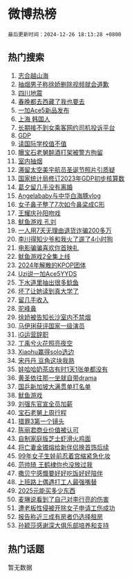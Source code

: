 # 微博热榜

`最后更新时间：2024-12-26 18:13:28 +0800`

## 热门搜索

1. [志合越山海](https://m.weibo.cn/search?containerid=100103type%3D1%26t%3D10%26q%3D%23%E5%BF%97%E5%90%88%E8%B6%8A%E5%B1%B1%E6%B5%B7%23&stream_entry_id=51&isnewpage=1&extparam=seat%3D1%26dgr%3D0%26filter_type%3Drealtimehot%26stream_entry_id%3D51%26c_type%3D51%26pos%3D0%26cate%3D10103%26q%3D%2523%25E5%25BF%2597%25E5%2590%2588%25E8%25B6%258A%25E5%25B1%25B1%25E6%25B5%25B7%2523%26display_time%3D1735208006%26pre_seqid%3D173520800676203719093121)
1. [抽烟男子称徐娇删除视频就会道歉](https://m.weibo.cn/search?containerid=100103type%3D1%26t%3D10%26q%3D%23%E6%8A%BD%E7%83%9F%E7%94%B7%E5%AD%90%E7%A7%B0%E5%BE%90%E5%A8%87%E5%88%A0%E9%99%A4%E8%A7%86%E9%A2%91%E5%B0%B1%E4%BC%9A%E9%81%93%E6%AD%89%23&stream_entry_id=31&isnewpage=1&extparam=seat%3D1%26dgr%3D0%26stream_entry_id%3D31%26band_rank%3D1%26c_type%3D31%26filter_type%3Drealtimehot%26lcate%3D5001%26flag%3D2%26realpos%3D1%26pos%3D0%26cate%3D5001%26q%3D%2523%25E6%258A%25BD%25E7%2583%259F%25E7%2594%25B7%25E5%25AD%2590%25E7%25A7%25B0%25E5%25BE%2590%25E5%25A8%2587%25E5%2588%25A0%25E9%2599%25A4%25E8%25A7%2586%25E9%25A2%2591%25E5%25B0%25B1%25E4%25BC%259A%25E9%2581%2593%25E6%25AD%2589%2523%26display_time%3D1735208006%26pre_seqid%3D173520800676203719093121)
1. [四川地震](https://m.weibo.cn/search?containerid=100103type%3D1%26t%3D10%26q%3D%E5%9B%9B%E5%B7%9D%E5%9C%B0%E9%9C%87&stream_entry_id=31&isnewpage=1&extparam=seat%3D1%26dgr%3D0%26stream_entry_id%3D31%26band_rank%3D2%26c_type%3D31%26filter_type%3Drealtimehot%26lcate%3D5001%26flag%3D1%26realpos%3D2%26pos%3D1%26cate%3D5001%26q%3D%25E5%259B%259B%25E5%25B7%259D%25E5%259C%25B0%25E9%259C%2587%26display_time%3D1735208006%26pre_seqid%3D173520800676203719093121)
1. [春晚都去西藏了我也要去](https://m.weibo.cn/search?containerid=100103type%3D1%26t%3D10%26q%3D%23%E6%98%A5%E6%99%9A%E9%83%BD%E5%8E%BB%E8%A5%BF%E8%97%8F%E4%BA%86%E6%88%91%E4%B9%9F%E8%A6%81%E5%8E%BB%23&stream_entry_id=31&isnewpage=1&extparam=seat%3D1%26dgr%3D0%26stream_entry_id%3D31%26band_rank%3D3%26c_type%3D31%26filter_type%3Drealtimehot%26lcate%3D5001%26flag%3D1%26realpos%3D3%26pos%3D2%26cate%3D5001%26q%3D%2523%25E6%2598%25A5%25E6%2599%259A%25E9%2583%25BD%25E5%258E%25BB%25E8%25A5%25BF%25E8%2597%258F%25E4%25BA%2586%25E6%2588%2591%25E4%25B9%259F%25E8%25A6%2581%25E5%258E%25BB%2523%26display_time%3D1735208006%26pre_seqid%3D173520800676203719093121)
1. [一加Ace5新品发布](https://m.weibo.cn/search?containerid=100103type%3D1%26t%3D10%26q%3D%E4%B8%80%E5%8A%A0Ace5%E6%96%B0%E5%93%81%E5%8F%91%E5%B8%83&stream_entry_id=31&isnewpage=1&extparam=seat%3D1%26dgr%3D0%26stream_entry_id%3D31%26band_rank%3D4%26is_ad_pos%3D1%26filter_type%3Drealtimehot%26lcate%3D5001%26c_type%3D31%26adid%3D270495%26pos%3D3%26cate%3D5001%26q%3D%25E4%25B8%2580%25E5%258A%25A0Ace5%25E6%2596%25B0%25E5%2593%2581%25E5%258F%2591%25E5%25B8%2583%26display_time%3D1735208006%26pre_seqid%3D173520800676203719093121)
1. [上海 韩国人](https://m.weibo.cn/search?containerid=100103type%3D1%26t%3D10%26q%3D%E4%B8%8A%E6%B5%B7+%E9%9F%A9%E5%9B%BD%E4%BA%BA&stream_entry_id=31&isnewpage=1&extparam=seat%3D1%26dgr%3D0%26stream_entry_id%3D31%26band_rank%3D4%26c_type%3D31%26filter_type%3Drealtimehot%26lcate%3D5001%26flag%3D2%26realpos%3D4%26pos%3D4%26cate%3D5001%26q%3D%25E4%25B8%258A%25E6%25B5%25B7%2520%25E9%259F%25A9%25E5%259B%25BD%25E4%25BA%25BA%26display_time%3D1735208006%26pre_seqid%3D173520800676203719093121)
1. [长期接不到女乘客网约司机投诉平台](https://m.weibo.cn/search?containerid=100103type%3D1%26t%3D10%26q%3D%23%E9%95%BF%E6%9C%9F%E6%8E%A5%E4%B8%8D%E5%88%B0%E5%A5%B3%E4%B9%98%E5%AE%A2%E7%BD%91%E7%BA%A6%E5%8F%B8%E6%9C%BA%E6%8A%95%E8%AF%89%E5%B9%B3%E5%8F%B0%23&stream_entry_id=31&isnewpage=1&extparam=seat%3D1%26dgr%3D0%26stream_entry_id%3D31%26band_rank%3D5%26c_type%3D31%26filter_type%3Drealtimehot%26lcate%3D5001%26flag%3D2%26realpos%3D5%26pos%3D5%26cate%3D5001%26q%3D%2523%25E9%2595%25BF%25E6%259C%259F%25E6%258E%25A5%25E4%25B8%258D%25E5%2588%25B0%25E5%25A5%25B3%25E4%25B9%2598%25E5%25AE%25A2%25E7%25BD%2591%25E7%25BA%25A6%25E5%258F%25B8%25E6%259C%25BA%25E6%258A%2595%25E8%25AF%2589%25E5%25B9%25B3%25E5%258F%25B0%2523%26display_time%3D1735208006%26pre_seqid%3D173520800676203719093121)
1. [GDP](https://m.weibo.cn/search?containerid=100103type%3D1%26t%3D10%26q%3DGDP&stream_entry_id=31&isnewpage=1&extparam=seat%3D1%26dgr%3D0%26stream_entry_id%3D31%26band_rank%3D6%26c_type%3D31%26filter_type%3Drealtimehot%26lcate%3D5001%26flag%3D1%26realpos%3D6%26pos%3D6%26cate%3D5001%26q%3DGDP%26display_time%3D1735208006%26pre_seqid%3D173520800676203719093121)
1. [读国际学校值不值](https://m.weibo.cn/search?containerid=100103type%3D1%26t%3D10%26q%3D%23%E8%AF%BB%E5%9B%BD%E9%99%85%E5%AD%A6%E6%A0%A1%E5%80%BC%E4%B8%8D%E5%80%BC%23&stream_entry_id=31&isnewpage=1&extparam=seat%3D1%26dgr%3D0%26stream_entry_id%3D31%26band_rank%3D7%26is_ad_pos%3D1%26filter_type%3Drealtimehot%26lcate%3D5001%26c_type%3D31%26adid%3D270636%26pos%3D7%26cate%3D5001%26q%3D%2523%25E8%25AF%25BB%25E5%259B%25BD%25E9%2599%2585%25E5%25AD%25A6%25E6%25A0%25A1%25E5%2580%25BC%25E4%25B8%258D%25E5%2580%25BC%2523%26display_time%3D1735208006%26pre_seqid%3D173520800676203719093121)
1. [曝宝石老舅醉酒打架被警方拘留](https://m.weibo.cn/search?containerid=100103type%3D1%26t%3D10%26q%3D%23%E6%9B%9D%E5%AE%9D%E7%9F%B3%E8%80%81%E8%88%85%E9%86%89%E9%85%92%E6%89%93%E6%9E%B6%E8%A2%AB%E8%AD%A6%E6%96%B9%E6%8B%98%E7%95%99%23&stream_entry_id=31&isnewpage=1&extparam=seat%3D1%26dgr%3D0%26stream_entry_id%3D31%26band_rank%3D7%26c_type%3D31%26filter_type%3Drealtimehot%26lcate%3D5001%26flag%3D2%26realpos%3D7%26pos%3D8%26cate%3D5001%26q%3D%2523%25E6%259B%259D%25E5%25AE%259D%25E7%259F%25B3%25E8%2580%2581%25E8%2588%2585%25E9%2586%2589%25E9%2585%2592%25E6%2589%2593%25E6%259E%25B6%25E8%25A2%25AB%25E8%25AD%25A6%25E6%2596%25B9%25E6%258B%2598%25E7%2595%2599%2523%26display_time%3D1735208006%26pre_seqid%3D173520800676203719093121)
1. [室内抽烟](https://m.weibo.cn/search?containerid=100103type%3D1%26t%3D10%26q%3D%E5%AE%A4%E5%86%85%E6%8A%BD%E7%83%9F&stream_entry_id=31&isnewpage=1&extparam=seat%3D1%26dgr%3D0%26stream_entry_id%3D31%26band_rank%3D8%26c_type%3D31%26filter_type%3Drealtimehot%26lcate%3D5001%26flag%3D1%26realpos%3D8%26pos%3D9%26cate%3D5001%26q%3D%25E5%25AE%25A4%25E5%2586%2585%25E6%258A%25BD%25E7%2583%259F%26display_time%3D1735208006%26pre_seqid%3D173520800676203719093121)
1. [滞留太空美宇航员圣诞节照片引质疑](https://m.weibo.cn/search?containerid=100103type%3D1%26t%3D10%26q%3D%23%E6%BB%9E%E7%95%99%E5%A4%AA%E7%A9%BA%E7%BE%8E%E5%AE%87%E8%88%AA%E5%91%98%E5%9C%A3%E8%AF%9E%E8%8A%82%E7%85%A7%E7%89%87%E5%BC%95%E8%B4%A8%E7%96%91%23&stream_entry_id=31&isnewpage=1&extparam=seat%3D1%26dgr%3D0%26stream_entry_id%3D31%26band_rank%3D9%26c_type%3D31%26filter_type%3Drealtimehot%26lcate%3D5001%26flag%3D0%26realpos%3D9%26pos%3D10%26cate%3D5001%26q%3D%2523%25E6%25BB%259E%25E7%2595%2599%25E5%25A4%25AA%25E7%25A9%25BA%25E7%25BE%258E%25E5%25AE%2587%25E8%2588%25AA%25E5%2591%2598%25E5%259C%25A3%25E8%25AF%259E%25E8%258A%2582%25E7%2585%25A7%25E7%2589%2587%25E5%25BC%2595%25E8%25B4%25A8%25E7%2596%2591%2523%26display_time%3D1735208006%26pre_seqid%3D173520800676203719093121)
1. [国家统计局修订2023年GDP初步核算数](https://m.weibo.cn/search?containerid=100103type%3D1%26t%3D10%26q%3D%23%E5%9B%BD%E5%AE%B6%E7%BB%9F%E8%AE%A1%E5%B1%80%E4%BF%AE%E8%AE%A22023%E5%B9%B4GDP%E5%88%9D%E6%AD%A5%E6%A0%B8%E7%AE%97%E6%95%B0%23&stream_entry_id=31&isnewpage=1&extparam=seat%3D1%26dgr%3D0%26stream_entry_id%3D31%26band_rank%3D10%26c_type%3D31%26filter_type%3Drealtimehot%26lcate%3D5001%26flag%3D1%26realpos%3D10%26pos%3D11%26cate%3D5001%26q%3D%2523%25E5%259B%25BD%25E5%25AE%25B6%25E7%25BB%259F%25E8%25AE%25A1%25E5%25B1%2580%25E4%25BF%25AE%25E8%25AE%25A22023%25E5%25B9%25B4GDP%25E5%2588%259D%25E6%25AD%25A5%25E6%25A0%25B8%25E7%25AE%2597%25E6%2595%25B0%2523%26display_time%3D1735208006%26pre_seqid%3D173520800676203719093121)
1. [葛夕留几手没有离婚](https://m.weibo.cn/search?containerid=100103type%3D1%26t%3D10%26q%3D%23%E8%91%9B%E5%A4%95%E7%95%99%E5%87%A0%E6%89%8B%E6%B2%A1%E6%9C%89%E7%A6%BB%E5%A9%9A%23&stream_entry_id=31&isnewpage=1&extparam=seat%3D1%26dgr%3D0%26stream_entry_id%3D31%26band_rank%3D11%26c_type%3D31%26filter_type%3Drealtimehot%26lcate%3D5001%26flag%3D1%26realpos%3D11%26pos%3D12%26cate%3D5001%26q%3D%2523%25E8%2591%259B%25E5%25A4%2595%25E7%2595%2599%25E5%2587%25A0%25E6%2589%258B%25E6%25B2%25A1%25E6%259C%2589%25E7%25A6%25BB%25E5%25A9%259A%2523%26display_time%3D1735208006%26pre_seqid%3D173520800676203719093121)
1. [Angelababy与中华白海豚vlog](https://m.weibo.cn/search?containerid=100103type%3D1%26t%3D10%26q%3D%23Angelababy%E4%B8%8E%E4%B8%AD%E5%8D%8E%E7%99%BD%E6%B5%B7%E8%B1%9Avlog%23&stream_entry_id=31&isnewpage=1&extparam=seat%3D1%26dgr%3D0%26stream_entry_id%3D31%26band_rank%3D12%26c_type%3D31%26filter_type%3Drealtimehot%26lcate%3D5001%26flag%3D1%26realpos%3D12%26pos%3D13%26cate%3D5001%26q%3D%2523Angelababy%25E4%25B8%258E%25E4%25B8%25AD%25E5%258D%258E%25E7%2599%25BD%25E6%25B5%25B7%25E8%25B1%259Avlog%2523%26display_time%3D1735208006%26pre_seqid%3D173520800676203719093121)
1. [女子鼻子整了7次如今鼻梁成C形](https://m.weibo.cn/search?containerid=100103type%3D1%26t%3D10%26q%3D%23%E5%A5%B3%E5%AD%90%E9%BC%BB%E5%AD%90%E6%95%B4%E4%BA%867%E6%AC%A1%E5%A6%82%E4%BB%8A%E9%BC%BB%E6%A2%81%E6%88%90C%E5%BD%A2%23&stream_entry_id=31&isnewpage=1&extparam=seat%3D1%26dgr%3D0%26stream_entry_id%3D31%26band_rank%3D13%26c_type%3D31%26filter_type%3Drealtimehot%26lcate%3D5001%26flag%3D1%26realpos%3D13%26pos%3D14%26cate%3D5001%26q%3D%2523%25E5%25A5%25B3%25E5%25AD%2590%25E9%25BC%25BB%25E5%25AD%2590%25E6%2595%25B4%25E4%25BA%25867%25E6%25AC%25A1%25E5%25A6%2582%25E4%25BB%258A%25E9%25BC%25BB%25E6%25A2%2581%25E6%2588%2590C%25E5%25BD%25A2%2523%26display_time%3D1735208006%26pre_seqid%3D173520800676203719093121)
1. [王耀庆孙阳吻戏](https://m.weibo.cn/search?containerid=100103type%3D1%26t%3D10%26q%3D%E7%8E%8B%E8%80%80%E5%BA%86%E5%AD%99%E9%98%B3%E5%90%BB%E6%88%8F&stream_entry_id=31&isnewpage=1&extparam=seat%3D1%26dgr%3D0%26stream_entry_id%3D31%26band_rank%3D14%26c_type%3D31%26filter_type%3Drealtimehot%26lcate%3D5001%26flag%3D1%26realpos%3D14%26pos%3D15%26cate%3D5001%26q%3D%25E7%258E%258B%25E8%2580%2580%25E5%25BA%2586%25E5%25AD%2599%25E9%2598%25B3%25E5%2590%25BB%25E6%2588%258F%26display_time%3D1735208006%26pre_seqid%3D173520800676203719093121)
1. [鱿鱼游戏 孔刘](https://m.weibo.cn/search?containerid=100103type%3D1%26t%3D10%26q%3D%E9%B1%BF%E9%B1%BC%E6%B8%B8%E6%88%8F+%E5%AD%94%E5%88%98&stream_entry_id=31&isnewpage=1&extparam=seat%3D1%26dgr%3D0%26stream_entry_id%3D31%26band_rank%3D15%26c_type%3D31%26filter_type%3Drealtimehot%26lcate%3D5001%26flag%3D0%26realpos%3D15%26pos%3D16%26cate%3D5001%26q%3D%25E9%25B1%25BF%25E9%25B1%25BC%25E6%25B8%25B8%25E6%2588%258F%2520%25E5%25AD%2594%25E5%2588%2598%26display_time%3D1735208006%26pre_seqid%3D173520800676203719093121)
1. [一人用7天无理由退货诈骗200多万](https://m.weibo.cn/search?containerid=100103type%3D1%26t%3D10%26q%3D%23%E4%B8%80%E4%BA%BA%E7%94%A87%E5%A4%A9%E6%97%A0%E7%90%86%E7%94%B1%E9%80%80%E8%B4%A7%E8%AF%88%E9%AA%97200%E5%A4%9A%E4%B8%87%23&stream_entry_id=31&isnewpage=1&extparam=seat%3D1%26dgr%3D0%26stream_entry_id%3D31%26band_rank%3D16%26c_type%3D31%26filter_type%3Drealtimehot%26lcate%3D5001%26flag%3D1%26realpos%3D16%26pos%3D17%26cate%3D5001%26q%3D%2523%25E4%25B8%2580%25E4%25BA%25BA%25E7%2594%25A87%25E5%25A4%25A9%25E6%2597%25A0%25E7%2590%2586%25E7%2594%25B1%25E9%2580%2580%25E8%25B4%25A7%25E8%25AF%2588%25E9%25AA%2597200%25E5%25A4%259A%25E4%25B8%2587%2523%26display_time%3D1735208006%26pre_seqid%3D173520800676203719093121)
1. [李川得知少爷和我火了遛了4小时狗](https://m.weibo.cn/search?containerid=100103type%3D1%26t%3D10%26q%3D%23%E6%9D%8E%E5%B7%9D%E5%BE%97%E7%9F%A5%E5%B0%91%E7%88%B7%E5%92%8C%E6%88%91%E7%81%AB%E4%BA%86%E9%81%9B%E4%BA%864%E5%B0%8F%E6%97%B6%E7%8B%97%23&stream_entry_id=31&isnewpage=1&extparam=seat%3D1%26dgr%3D0%26stream_entry_id%3D31%26band_rank%3D17%26c_type%3D31%26filter_type%3Drealtimehot%26lcate%3D5001%26flag%3D1%26realpos%3D17%26pos%3D18%26cate%3D5001%26q%3D%2523%25E6%259D%258E%25E5%25B7%259D%25E5%25BE%2597%25E7%259F%25A5%25E5%25B0%2591%25E7%2588%25B7%25E5%2592%258C%25E6%2588%2591%25E7%2581%25AB%25E4%25BA%2586%25E9%2581%259B%25E4%25BA%25864%25E5%25B0%258F%25E6%2597%25B6%25E7%258B%2597%2523%26display_time%3D1735208006%26pre_seqid%3D173520800676203719093121)
1. [电影骗骗喜欢你首映礼](https://m.weibo.cn/search?containerid=100103type%3D1%26t%3D10%26q%3D%23%E7%94%B5%E5%BD%B1%E9%AA%97%E9%AA%97%E5%96%9C%E6%AC%A2%E4%BD%A0%E9%A6%96%E6%98%A0%E7%A4%BC%23&stream_entry_id=31&isnewpage=1&extparam=seat%3D1%26dgr%3D0%26stream_entry_id%3D31%26band_rank%3D18%26c_type%3D31%26filter_type%3Drealtimehot%26lcate%3D5001%26flag%3D1%26realpos%3D18%26pos%3D19%26cate%3D5001%26q%3D%2523%25E7%2594%25B5%25E5%25BD%25B1%25E9%25AA%2597%25E9%25AA%2597%25E5%2596%259C%25E6%25AC%25A2%25E4%25BD%25A0%25E9%25A6%2596%25E6%2598%25A0%25E7%25A4%25BC%2523%26display_time%3D1735208006%26pre_seqid%3D173520800676203719093121)
1. [鱿鱼游戏2全集上线](https://m.weibo.cn/search?containerid=100103type%3D1%26t%3D10%26q%3D%E9%B1%BF%E9%B1%BC%E6%B8%B8%E6%88%8F2%E5%85%A8%E9%9B%86%E4%B8%8A%E7%BA%BF&stream_entry_id=31&isnewpage=1&extparam=seat%3D1%26dgr%3D0%26stream_entry_id%3D31%26band_rank%3D19%26c_type%3D31%26filter_type%3Drealtimehot%26lcate%3D5001%26flag%3D0%26realpos%3D19%26pos%3D20%26cate%3D5001%26q%3D%25E9%25B1%25BF%25E9%25B1%25BC%25E6%25B8%25B8%25E6%2588%258F2%25E5%2585%25A8%25E9%259B%2586%25E4%25B8%258A%25E7%25BA%25BF%26display_time%3D1735208006%26pre_seqid%3D173520800676203719093121)
1. [2024年解散的KPOP团体](https://m.weibo.cn/search?containerid=100103type%3D1%26t%3D10%26q%3D2024%E5%B9%B4%E8%A7%A3%E6%95%A3%E7%9A%84KPOP%E5%9B%A2%E4%BD%93&stream_entry_id=31&isnewpage=1&extparam=seat%3D1%26dgr%3D0%26stream_entry_id%3D31%26band_rank%3D20%26c_type%3D31%26filter_type%3Drealtimehot%26lcate%3D5001%26flag%3D1%26realpos%3D20%26pos%3D21%26cate%3D5001%26q%3D2024%25E5%25B9%25B4%25E8%25A7%25A3%25E6%2595%25A3%25E7%259A%2584KPOP%25E5%259B%25A2%25E4%25BD%2593%26display_time%3D1735208006%26pre_seqid%3D173520800676203719093121)
1. [Uzi说一加Ace5YYDS](https://m.weibo.cn/search?containerid=100103type%3D1%26t%3D10%26q%3D%23Uzi%E8%AF%B4%E4%B8%80%E5%8A%A0Ace5YYDS%23&stream_entry_id=31&isnewpage=1&extparam=seat%3D1%26dgr%3D0%26realpos%3D21%26band_rank%3D21%26adid%3D270684%26stream_entry_id%3D31%26filter_type%3Drealtimehot%26lcate%3D5001%26c_type%3D31%26flag%3D0%26pos%3D22%26cate%3D5001%26q%3D%2523Uzi%25E8%25AF%25B4%25E4%25B8%2580%25E5%258A%25A0Ace5YYDS%2523%26display_time%3D1735208006%26pre_seqid%3D173520800676203719093121)
1. [下水道里抽出很多鲶鱼](https://m.weibo.cn/search?containerid=100103type%3D1%26t%3D10%26q%3D%23%E4%B8%8B%E6%B0%B4%E9%81%93%E9%87%8C%E6%8A%BD%E5%87%BA%E5%BE%88%E5%A4%9A%E9%B2%B6%E9%B1%BC%23&stream_entry_id=31&isnewpage=1&extparam=seat%3D1%26dgr%3D0%26stream_entry_id%3D31%26band_rank%3D22%26c_type%3D31%26filter_type%3Drealtimehot%26lcate%3D5001%26flag%3D1%26realpos%3D22%26pos%3D23%26cate%3D5001%26q%3D%2523%25E4%25B8%258B%25E6%25B0%25B4%25E9%2581%2593%25E9%2587%258C%25E6%258A%25BD%25E5%2587%25BA%25E5%25BE%2588%25E5%25A4%259A%25E9%25B2%25B6%25E9%25B1%25BC%2523%26display_time%3D1735208006%26pre_seqid%3D173520800676203719093121)
1. [坏了让她读到真大学了](https://m.weibo.cn/search?containerid=100103type%3D1%26t%3D10%26q%3D%E5%9D%8F%E4%BA%86%E8%AE%A9%E5%A5%B9%E8%AF%BB%E5%88%B0%E7%9C%9F%E5%A4%A7%E5%AD%A6%E4%BA%86&stream_entry_id=31&isnewpage=1&extparam=seat%3D1%26dgr%3D0%26stream_entry_id%3D31%26band_rank%3D23%26c_type%3D31%26filter_type%3Drealtimehot%26lcate%3D5001%26flag%3D2%26realpos%3D23%26pos%3D24%26cate%3D5001%26q%3D%25E5%259D%258F%25E4%25BA%2586%25E8%25AE%25A9%25E5%25A5%25B9%25E8%25AF%25BB%25E5%2588%25B0%25E7%259C%259F%25E5%25A4%25A7%25E5%25AD%25A6%25E4%25BA%2586%26display_time%3D1735208006%26pre_seqid%3D173520800676203719093121)
1. [留几手收入](https://m.weibo.cn/search?containerid=100103type%3D1%26t%3D10%26q%3D%23%E7%95%99%E5%87%A0%E6%89%8B%E6%94%B6%E5%85%A5%23&stream_entry_id=31&isnewpage=1&extparam=seat%3D1%26dgr%3D0%26stream_entry_id%3D31%26band_rank%3D24%26c_type%3D31%26filter_type%3Drealtimehot%26lcate%3D5001%26flag%3D0%26realpos%3D24%26pos%3D25%26cate%3D5001%26q%3D%2523%25E7%2595%2599%25E5%2587%25A0%25E6%2589%258B%25E6%2594%25B6%25E5%2585%25A5%2523%26display_time%3D1735208006%26pre_seqid%3D173520800676203719093121)
1. [驼峰鼻](https://m.weibo.cn/search?containerid=100103type%3D1%26t%3D10%26q%3D%E9%A9%BC%E5%B3%B0%E9%BC%BB&stream_entry_id=31&isnewpage=1&extparam=seat%3D1%26dgr%3D0%26stream_entry_id%3D31%26band_rank%3D25%26c_type%3D31%26filter_type%3Drealtimehot%26lcate%3D5001%26flag%3D0%26realpos%3D25%26pos%3D26%26cate%3D5001%26q%3D%25E9%25A9%25BC%25E5%25B3%25B0%25E9%25BC%25BB%26display_time%3D1735208006%26pre_seqid%3D173520800676203719093121)
1. [徐娇被告知长沙室内不禁烟](https://m.weibo.cn/search?containerid=100103type%3D1%26t%3D10%26q%3D%23%E5%BE%90%E5%A8%87%E8%A2%AB%E5%91%8A%E7%9F%A5%E9%95%BF%E6%B2%99%E5%AE%A4%E5%86%85%E4%B8%8D%E7%A6%81%E7%83%9F%23&stream_entry_id=31&isnewpage=1&extparam=seat%3D1%26dgr%3D0%26stream_entry_id%3D31%26band_rank%3D26%26c_type%3D31%26filter_type%3Drealtimehot%26lcate%3D5001%26flag%3D0%26realpos%3D26%26pos%3D27%26cate%3D5001%26q%3D%2523%25E5%25BE%2590%25E5%25A8%2587%25E8%25A2%25AB%25E5%2591%258A%25E7%259F%25A5%25E9%2595%25BF%25E6%25B2%2599%25E5%25AE%25A4%25E5%2586%2585%25E4%25B8%258D%25E7%25A6%2581%25E7%2583%259F%2523%26display_time%3D1735208006%26pre_seqid%3D173520800676203719093121)
1. [马伊琍获评国家一级演员](https://m.weibo.cn/search?containerid=100103type%3D1%26t%3D10%26q%3D%23%E9%A9%AC%E4%BC%8A%E7%90%8D%E8%8E%B7%E8%AF%84%E5%9B%BD%E5%AE%B6%E4%B8%80%E7%BA%A7%E6%BC%94%E5%91%98%23&stream_entry_id=31&isnewpage=1&extparam=seat%3D1%26dgr%3D0%26stream_entry_id%3D31%26band_rank%3D27%26c_type%3D31%26filter_type%3Drealtimehot%26lcate%3D5001%26flag%3D1%26realpos%3D27%26pos%3D28%26cate%3D5001%26q%3D%2523%25E9%25A9%25AC%25E4%25BC%258A%25E7%2590%258D%25E8%258E%25B7%25E8%25AF%2584%25E5%259B%25BD%25E5%25AE%25B6%25E4%25B8%2580%25E7%25BA%25A7%25E6%25BC%2594%25E5%2591%2598%2523%26display_time%3D1735208006%26pre_seqid%3D173520800676203719093121)
1. [iG运营辞职](https://m.weibo.cn/search?containerid=100103type%3D1%26t%3D10%26q%3D%23iG%E8%BF%90%E8%90%A5%E8%BE%9E%E8%81%8C%23&stream_entry_id=31&isnewpage=1&extparam=seat%3D1%26dgr%3D0%26stream_entry_id%3D31%26band_rank%3D28%26c_type%3D31%26filter_type%3Drealtimehot%26lcate%3D5001%26flag%3D1%26realpos%3D28%26pos%3D29%26cate%3D5001%26q%3D%2523iG%25E8%25BF%2590%25E8%2590%25A5%25E8%25BE%259E%25E8%2581%258C%2523%26display_time%3D1735208006%26pre_seqid%3D173520800676203719093121)
1. [丁禹兮火花照亮夜空](https://m.weibo.cn/search?containerid=100103type%3D1%26t%3D10%26q%3D%23%E4%B8%81%E7%A6%B9%E5%85%AE%E7%81%AB%E8%8A%B1%E7%85%A7%E4%BA%AE%E5%A4%9C%E7%A9%BA%23&stream_entry_id=31&isnewpage=1&extparam=seat%3D1%26dgr%3D0%26stream_entry_id%3D31%26band_rank%3D29%26c_type%3D31%26filter_type%3Drealtimehot%26lcate%3D5001%26flag%3D1%26realpos%3D29%26pos%3D30%26cate%3D5001%26q%3D%2523%25E4%25B8%2581%25E7%25A6%25B9%25E5%2585%25AE%25E7%2581%25AB%25E8%258A%25B1%25E7%2585%25A7%25E4%25BA%25AE%25E5%25A4%259C%25E7%25A9%25BA%2523%26display_time%3D1735208006%26pre_seqid%3D173520800676203719093121)
1. [Xiaohu赢得solo选边](https://m.weibo.cn/search?containerid=100103type%3D1%26t%3D10%26q%3D%23Xiaohu%E8%B5%A2%E5%BE%97solo%E9%80%89%E8%BE%B9%23&stream_entry_id=31&isnewpage=1&extparam=seat%3D1%26dgr%3D0%26stream_entry_id%3D31%26band_rank%3D30%26c_type%3D31%26filter_type%3Drealtimehot%26lcate%3D5001%26flag%3D1%26realpos%3D30%26pos%3D31%26cate%3D5001%26q%3D%2523Xiaohu%25E8%25B5%25A2%25E5%25BE%2597solo%25E9%2580%2589%25E8%25BE%25B9%2523%26display_time%3D1735208006%26pre_seqid%3D173520800676203719093121)
1. [宋丹丹 豆角这块我熟](https://m.weibo.cn/search?containerid=100103type%3D1%26t%3D10%26q%3D%E5%AE%8B%E4%B8%B9%E4%B8%B9+%E8%B1%86%E8%A7%92%E8%BF%99%E5%9D%97%E6%88%91%E7%86%9F&stream_entry_id=31&isnewpage=1&extparam=seat%3D1%26dgr%3D0%26stream_entry_id%3D31%26band_rank%3D31%26c_type%3D31%26filter_type%3Drealtimehot%26lcate%3D5001%26flag%3D0%26realpos%3D31%26pos%3D32%26cate%3D5001%26q%3D%25E5%25AE%258B%25E4%25B8%25B9%25E4%25B8%25B9%2520%25E8%25B1%2586%25E8%25A7%2592%25E8%25BF%2599%25E5%259D%2597%25E6%2588%2591%25E7%2586%259F%26display_time%3D1735208006%26pre_seqid%3D173520800676203719093121)
1. [娃哈哈奶茶店有时1天1张单都没有](https://m.weibo.cn/search?containerid=100103type%3D1%26t%3D10%26q%3D%23%E5%A8%83%E5%93%88%E5%93%88%E5%A5%B6%E8%8C%B6%E5%BA%97%E6%9C%89%E6%97%B61%E5%A4%A91%E5%BC%A0%E5%8D%95%E9%83%BD%E6%B2%A1%E6%9C%89%23&stream_entry_id=31&isnewpage=1&extparam=seat%3D1%26dgr%3D0%26stream_entry_id%3D31%26band_rank%3D32%26c_type%3D31%26filter_type%3Drealtimehot%26lcate%3D5001%26flag%3D1%26realpos%3D32%26pos%3D33%26cate%3D5001%26q%3D%2523%25E5%25A8%2583%25E5%2593%2588%25E5%2593%2588%25E5%25A5%25B6%25E8%258C%25B6%25E5%25BA%2597%25E6%259C%2589%25E6%2597%25B61%25E5%25A4%25A91%25E5%25BC%25A0%25E5%258D%2595%25E9%2583%25BD%25E6%25B2%25A1%25E6%259C%2589%2523%26display_time%3D1735208006%26pre_seqid%3D173520800676203719093121)
1. [黄圣依往那一坐就自带drama](https://m.weibo.cn/search?containerid=100103type%3D1%26t%3D10%26q%3D%E9%BB%84%E5%9C%A3%E4%BE%9D%E5%BE%80%E9%82%A3%E4%B8%80%E5%9D%90%E5%B0%B1%E8%87%AA%E5%B8%A6drama&stream_entry_id=31&isnewpage=1&extparam=seat%3D1%26dgr%3D0%26stream_entry_id%3D31%26band_rank%3D33%26c_type%3D31%26filter_type%3Drealtimehot%26lcate%3D5001%26flag%3D1%26realpos%3D33%26pos%3D34%26cate%3D5001%26q%3D%25E9%25BB%2584%25E5%259C%25A3%25E4%25BE%259D%25E5%25BE%2580%25E9%2582%25A3%25E4%25B8%2580%25E5%259D%2590%25E5%25B0%25B1%25E8%2587%25AA%25E5%25B8%25A6drama%26display_time%3D1735208006%26pre_seqid%3D173520800676203719093121)
1. [国乒新加坡大满贯单打名单](https://m.weibo.cn/search?containerid=100103type%3D1%26t%3D10%26q%3D%23%E5%9B%BD%E4%B9%92%E6%96%B0%E5%8A%A0%E5%9D%A1%E5%A4%A7%E6%BB%A1%E8%B4%AF%E5%8D%95%E6%89%93%E5%90%8D%E5%8D%95%23&stream_entry_id=31&isnewpage=1&extparam=seat%3D1%26dgr%3D0%26stream_entry_id%3D31%26band_rank%3D34%26c_type%3D31%26filter_type%3Drealtimehot%26lcate%3D5001%26flag%3D1%26realpos%3D34%26pos%3D35%26cate%3D5001%26q%3D%2523%25E5%259B%25BD%25E4%25B9%2592%25E6%2596%25B0%25E5%258A%25A0%25E5%259D%25A1%25E5%25A4%25A7%25E6%25BB%25A1%25E8%25B4%25AF%25E5%258D%2595%25E6%2589%2593%25E5%2590%258D%25E5%258D%2595%2523%26display_time%3D1735208006%26pre_seqid%3D173520800676203719093121)
1. [鱿鱼游戏](https://m.weibo.cn/search?containerid=100103type%3D1%26t%3D10%26q%3D%E9%B1%BF%E9%B1%BC%E6%B8%B8%E6%88%8F&stream_entry_id=31&isnewpage=1&extparam=seat%3D1%26dgr%3D0%26stream_entry_id%3D31%26band_rank%3D35%26c_type%3D31%26filter_type%3Drealtimehot%26lcate%3D5001%26flag%3D0%26realpos%3D35%26pos%3D36%26cate%3D5001%26q%3D%25E9%25B1%25BF%25E9%25B1%25BC%25E6%25B8%25B8%25E6%2588%258F%26display_time%3D1735208006%26pre_seqid%3D173520800676203719093121)
1. [刘强东官宣全员加薪](https://m.weibo.cn/search?containerid=100103type%3D1%26t%3D10%26q%3D%23%E5%88%98%E5%BC%BA%E4%B8%9C%E5%AE%98%E5%AE%A3%E5%85%A8%E5%91%98%E5%8A%A0%E8%96%AA%23&stream_entry_id=31&isnewpage=1&extparam=seat%3D1%26dgr%3D0%26stream_entry_id%3D31%26band_rank%3D36%26c_type%3D31%26filter_type%3Drealtimehot%26lcate%3D5001%26flag%3D0%26realpos%3D36%26pos%3D37%26cate%3D5001%26q%3D%2523%25E5%2588%2598%25E5%25BC%25BA%25E4%25B8%259C%25E5%25AE%2598%25E5%25AE%25A3%25E5%2585%25A8%25E5%2591%2598%25E5%258A%25A0%25E8%2596%25AA%2523%26display_time%3D1735208006%26pre_seqid%3D173520800676203719093121)
1. [宝石老舅上周行程](https://m.weibo.cn/search?containerid=100103type%3D1%26t%3D10%26q%3D%23%E5%AE%9D%E7%9F%B3%E8%80%81%E8%88%85%E4%B8%8A%E5%91%A8%E8%A1%8C%E7%A8%8B%23&stream_entry_id=31&isnewpage=1&extparam=seat%3D1%26dgr%3D0%26stream_entry_id%3D31%26band_rank%3D37%26c_type%3D31%26filter_type%3Drealtimehot%26lcate%3D5001%26flag%3D1%26realpos%3D37%26pos%3D38%26cate%3D5001%26q%3D%2523%25E5%25AE%259D%25E7%259F%25B3%25E8%2580%2581%25E8%2588%2585%25E4%25B8%258A%25E5%2591%25A8%25E8%25A1%258C%25E7%25A8%258B%2523%26display_time%3D1735208006%26pre_seqid%3D173520800676203719093121)
1. [猎罪3第一个镜头](https://m.weibo.cn/search?containerid=100103type%3D1%26t%3D10%26q%3D%23%E7%8C%8E%E7%BD%AA3%E7%AC%AC%E4%B8%80%E4%B8%AA%E9%95%9C%E5%A4%B4%23&stream_entry_id=31&isnewpage=1&extparam=seat%3D1%26dgr%3D0%26stream_entry_id%3D31%26band_rank%3D38%26c_type%3D31%26filter_type%3Drealtimehot%26lcate%3D5001%26flag%3D0%26realpos%3D38%26pos%3D39%26cate%3D5001%26q%3D%2523%25E7%258C%258E%25E7%25BD%25AA3%25E7%25AC%25AC%25E4%25B8%2580%25E4%25B8%25AA%25E9%2595%259C%25E5%25A4%25B4%2523%26display_time%3D1735208006%26pre_seqid%3D173520800676203719093121)
1. [陈丽君商业价值被认可](https://m.weibo.cn/search?containerid=100103type%3D1%26t%3D10%26q%3D%E9%99%88%E4%B8%BD%E5%90%9B%E5%95%86%E4%B8%9A%E4%BB%B7%E5%80%BC%E8%A2%AB%E8%AE%A4%E5%8F%AF&stream_entry_id=31&isnewpage=1&extparam=seat%3D1%26dgr%3D0%26stream_entry_id%3D31%26band_rank%3D39%26c_type%3D31%26filter_type%3Drealtimehot%26lcate%3D5001%26flag%3D1%26realpos%3D39%26pos%3D40%26cate%3D5001%26q%3D%25E9%2599%2588%25E4%25B8%25BD%25E5%2590%259B%25E5%2595%2586%25E4%25B8%259A%25E4%25BB%25B7%25E5%2580%25BC%25E8%25A2%25AB%25E8%25AE%25A4%25E5%258F%25AF%26display_time%3D1735208006%26pre_seqid%3D173520800676203719093121)
1. [自制家庭版芝士虾滑火鸡面](https://m.weibo.cn/search?containerid=100103type%3D1%26t%3D10%26q%3D%E8%87%AA%E5%88%B6%E5%AE%B6%E5%BA%AD%E7%89%88%E8%8A%9D%E5%A3%AB%E8%99%BE%E6%BB%91%E7%81%AB%E9%B8%A1%E9%9D%A2&stream_entry_id=31&isnewpage=1&extparam=seat%3D1%26dgr%3D0%26stream_entry_id%3D31%26band_rank%3D40%26c_type%3D31%26filter_type%3Drealtimehot%26lcate%3D5001%26flag%3D1%26realpos%3D40%26pos%3D41%26cate%3D5001%26q%3D%25E8%2587%25AA%25E5%2588%25B6%25E5%25AE%25B6%25E5%25BA%25AD%25E7%2589%2588%25E8%258A%259D%25E5%25A3%25AB%25E8%2599%25BE%25E6%25BB%2591%25E7%2581%25AB%25E9%25B8%25A1%25E9%259D%25A2%26display_time%3D1735208006%26pre_seqid%3D173520800676203719093121)
1. [将亡妻金镯熔给新伴侣换首饰后续](https://m.weibo.cn/search?containerid=100103type%3D1%26t%3D10%26q%3D%23%E5%B0%86%E4%BA%A1%E5%A6%BB%E9%87%91%E9%95%AF%E7%86%94%E7%BB%99%E6%96%B0%E4%BC%B4%E4%BE%A3%E6%8D%A2%E9%A6%96%E9%A5%B0%E5%90%8E%E7%BB%AD%23&stream_entry_id=31&isnewpage=1&extparam=seat%3D1%26dgr%3D0%26stream_entry_id%3D31%26band_rank%3D41%26c_type%3D31%26filter_type%3Drealtimehot%26lcate%3D5001%26flag%3D0%26realpos%3D41%26pos%3D42%26cate%3D5001%26q%3D%2523%25E5%25B0%2586%25E4%25BA%25A1%25E5%25A6%25BB%25E9%2587%2591%25E9%2595%25AF%25E7%2586%2594%25E7%25BB%2599%25E6%2596%25B0%25E4%25BC%25B4%25E4%25BE%25A3%25E6%258D%25A2%25E9%25A6%2596%25E9%25A5%25B0%25E5%2590%258E%25E7%25BB%25AD%2523%26display_time%3D1735208006%26pre_seqid%3D173520800676203719093121)
1. [99年女子生娃前忍着宫缩紧急化妆](https://m.weibo.cn/search?containerid=100103type%3D1%26t%3D10%26q%3D%2399%E5%B9%B4%E5%A5%B3%E5%AD%90%E7%94%9F%E5%A8%83%E5%89%8D%E5%BF%8D%E7%9D%80%E5%AE%AB%E7%BC%A9%E7%B4%A7%E6%80%A5%E5%8C%96%E5%A6%86%23&stream_entry_id=31&isnewpage=1&extparam=seat%3D1%26dgr%3D0%26stream_entry_id%3D31%26band_rank%3D42%26c_type%3D31%26filter_type%3Drealtimehot%26lcate%3D5001%26flag%3D0%26realpos%3D42%26pos%3D43%26cate%3D5001%26q%3D%252399%25E5%25B9%25B4%25E5%25A5%25B3%25E5%25AD%2590%25E7%2594%259F%25E5%25A8%2583%25E5%2589%258D%25E5%25BF%258D%25E7%259D%2580%25E5%25AE%25AB%25E7%25BC%25A9%25E7%25B4%25A7%25E6%2580%25A5%25E5%258C%2596%25E5%25A6%2586%2523%26display_time%3D1735208006%26pre_seqid%3D173520800676203719093121)
1. [范帅琦 王鹤棣你也没放过我](https://m.weibo.cn/search?containerid=100103type%3D1%26t%3D10%26q%3D%E8%8C%83%E5%B8%85%E7%90%A6+%E7%8E%8B%E9%B9%A4%E6%A3%A3%E4%BD%A0%E4%B9%9F%E6%B2%A1%E6%94%BE%E8%BF%87%E6%88%91&stream_entry_id=31&isnewpage=1&extparam=seat%3D1%26dgr%3D0%26stream_entry_id%3D31%26band_rank%3D43%26c_type%3D31%26filter_type%3Drealtimehot%26lcate%3D5001%26flag%3D1%26realpos%3D43%26pos%3D44%26cate%3D5001%26q%3D%25E8%258C%2583%25E5%25B8%2585%25E7%2590%25A6%2520%25E7%258E%258B%25E9%25B9%25A4%25E6%25A3%25A3%25E4%25BD%25A0%25E4%25B9%259F%25E6%25B2%25A1%25E6%2594%25BE%25E8%25BF%2587%25E6%2588%2591%26display_time%3D1735208006%26pre_seqid%3D173520800676203719093121)
1. [撒贝宁感慨要好好吃饭好好陪伴](https://m.weibo.cn/search?containerid=100103type%3D1%26t%3D10%26q%3D%23%E6%92%92%E8%B4%9D%E5%AE%81%E6%84%9F%E6%85%A8%E8%A6%81%E5%A5%BD%E5%A5%BD%E5%90%83%E9%A5%AD%E5%A5%BD%E5%A5%BD%E9%99%AA%E4%BC%B4%23&stream_entry_id=31&isnewpage=1&extparam=seat%3D1%26dgr%3D0%26realpos%3D44%26band_rank%3D44%26adid%3D270622%26stream_entry_id%3D31%26filter_type%3Drealtimehot%26lcate%3D5001%26c_type%3D31%26flag%3D0%26pos%3D45%26cate%3D5001%26q%3D%2523%25E6%2592%2592%25E8%25B4%259D%25E5%25AE%2581%25E6%2584%259F%25E6%2585%25A8%25E8%25A6%2581%25E5%25A5%25BD%25E5%25A5%25BD%25E5%2590%2583%25E9%25A5%25AD%25E5%25A5%25BD%25E5%25A5%25BD%25E9%2599%25AA%25E4%25BC%25B4%2523%26display_time%3D1735208006%26pre_seqid%3D173520800676203719093121)
1. [上班路上偶遇打工人最强嘴替](https://m.weibo.cn/search?containerid=100103type%3D1%26t%3D10%26q%3D%23%E4%B8%8A%E7%8F%AD%E8%B7%AF%E4%B8%8A%E5%81%B6%E9%81%87%E6%89%93%E5%B7%A5%E4%BA%BA%E6%9C%80%E5%BC%BA%E5%98%B4%E6%9B%BF%23&stream_entry_id=31&isnewpage=1&extparam=seat%3D1%26dgr%3D0%26realpos%3D45%26band_rank%3D45%26adid%3D269048%26stream_entry_id%3D31%26filter_type%3Drealtimehot%26lcate%3D5001%26c_type%3D31%26flag%3D0%26pos%3D46%26cate%3D5001%26q%3D%2523%25E4%25B8%258A%25E7%258F%25AD%25E8%25B7%25AF%25E4%25B8%258A%25E5%2581%25B6%25E9%2581%2587%25E6%2589%2593%25E5%25B7%25A5%25E4%25BA%25BA%25E6%259C%2580%25E5%25BC%25BA%25E5%2598%25B4%25E6%259B%25BF%2523%26display_time%3D1735208006%26pre_seqid%3D173520800676203719093121)
1. [2025元能买多少东西](https://m.weibo.cn/search?containerid=100103type%3D1%26t%3D10%26q%3D2025%E5%85%83%E8%83%BD%E4%B9%B0%E5%A4%9A%E5%B0%91%E4%B8%9C%E8%A5%BF&stream_entry_id=31&isnewpage=1&extparam=seat%3D1%26dgr%3D0%26realpos%3D46%26band_rank%3D46%26adid%3D270694%26stream_entry_id%3D31%26filter_type%3Drealtimehot%26lcate%3D5001%26c_type%3D31%26flag%3D0%26pos%3D47%26cate%3D5001%26q%3D2025%25E5%2585%2583%25E8%2583%25BD%25E4%25B9%25B0%25E5%25A4%259A%25E5%25B0%2591%25E4%25B8%259C%25E8%25A5%25BF%26display_time%3D1735208006%26pre_seqid%3D173520800676203719093121)
1. [麦琳说看到了自己对李行亮的伤害](https://m.weibo.cn/search?containerid=100103type%3D1%26t%3D10%26q%3D%23%E9%BA%A6%E7%90%B3%E8%AF%B4%E7%9C%8B%E5%88%B0%E4%BA%86%E8%87%AA%E5%B7%B1%E5%AF%B9%E6%9D%8E%E8%A1%8C%E4%BA%AE%E7%9A%84%E4%BC%A4%E5%AE%B3%23&stream_entry_id=31&isnewpage=1&extparam=seat%3D1%26dgr%3D0%26stream_entry_id%3D31%26band_rank%3D47%26c_type%3D31%26filter_type%3Drealtimehot%26lcate%3D5001%26flag%3D1%26realpos%3D47%26pos%3D48%26cate%3D5001%26q%3D%2523%25E9%25BA%25A6%25E7%2590%25B3%25E8%25AF%25B4%25E7%259C%258B%25E5%2588%25B0%25E4%25BA%2586%25E8%2587%25AA%25E5%25B7%25B1%25E5%25AF%25B9%25E6%259D%258E%25E8%25A1%258C%25E4%25BA%25AE%25E7%259A%2584%25E4%25BC%25A4%25E5%25AE%25B3%2523%26display_time%3D1735208006%26pre_seqid%3D173520800676203719093121)
1. [遭老板性侵被开除女子申请工伤成功](https://m.weibo.cn/search?containerid=100103type%3D1%26t%3D10%26q%3D%23%E9%81%AD%E8%80%81%E6%9D%BF%E6%80%A7%E4%BE%B5%E8%A2%AB%E5%BC%80%E9%99%A4%E5%A5%B3%E5%AD%90%E7%94%B3%E8%AF%B7%E5%B7%A5%E4%BC%A4%E6%88%90%E5%8A%9F%23&stream_entry_id=31&isnewpage=1&extparam=seat%3D1%26dgr%3D0%26stream_entry_id%3D31%26band_rank%3D48%26c_type%3D31%26filter_type%3Drealtimehot%26lcate%3D5001%26flag%3D0%26realpos%3D48%26pos%3D49%26cate%3D5001%26q%3D%2523%25E9%2581%25AD%25E8%2580%2581%25E6%259D%25BF%25E6%2580%25A7%25E4%25BE%25B5%25E8%25A2%25AB%25E5%25BC%2580%25E9%2599%25A4%25E5%25A5%25B3%25E5%25AD%2590%25E7%2594%25B3%25E8%25AF%25B7%25E5%25B7%25A5%25E4%25BC%25A4%25E6%2588%2590%25E5%258A%259F%2523%26display_time%3D1735208006%26pre_seqid%3D173520800676203719093121)
1. [报告称近三成有房者仍选择租房](https://m.weibo.cn/search?containerid=100103type%3D1%26t%3D10%26q%3D%23%E6%8A%A5%E5%91%8A%E7%A7%B0%E8%BF%91%E4%B8%89%E6%88%90%E6%9C%89%E6%88%BF%E8%80%85%E4%BB%8D%E9%80%89%E6%8B%A9%E7%A7%9F%E6%88%BF%23&stream_entry_id=31&isnewpage=1&extparam=seat%3D1%26dgr%3D0%26stream_entry_id%3D31%26band_rank%3D49%26c_type%3D31%26filter_type%3Drealtimehot%26lcate%3D5001%26flag%3D1%26realpos%3D49%26pos%3D50%26cate%3D5001%26q%3D%2523%25E6%258A%25A5%25E5%2591%258A%25E7%25A7%25B0%25E8%25BF%2591%25E4%25B8%2589%25E6%2588%2590%25E6%259C%2589%25E6%2588%25BF%25E8%2580%2585%25E4%25BB%258D%25E9%2580%2589%25E6%258B%25A9%25E7%25A7%259F%25E6%2588%25BF%2523%26display_time%3D1735208006%26pre_seqid%3D173520800676203719093121)
1. [孙颖莎感谢深大俱乐部培养和支持](https://m.weibo.cn/search?containerid=100103type%3D1%26t%3D10%26q%3D%23%E5%AD%99%E9%A2%96%E8%8E%8E%E6%84%9F%E8%B0%A2%E6%B7%B1%E5%A4%A7%E4%BF%B1%E4%B9%90%E9%83%A8%E5%9F%B9%E5%85%BB%E5%92%8C%E6%94%AF%E6%8C%81%23&stream_entry_id=31&isnewpage=1&extparam=seat%3D1%26dgr%3D0%26stream_entry_id%3D31%26band_rank%3D50%26c_type%3D31%26filter_type%3Drealtimehot%26lcate%3D5001%26flag%3D1%26realpos%3D50%26pos%3D51%26cate%3D5001%26q%3D%2523%25E5%25AD%2599%25E9%25A2%2596%25E8%258E%258E%25E6%2584%259F%25E8%25B0%25A2%25E6%25B7%25B1%25E5%25A4%25A7%25E4%25BF%25B1%25E4%25B9%2590%25E9%2583%25A8%25E5%259F%25B9%25E5%2585%25BB%25E5%2592%258C%25E6%2594%25AF%25E6%258C%2581%2523%26display_time%3D1735208006%26pre_seqid%3D173520800676203719093121)

## 热门话题

暂无数据
